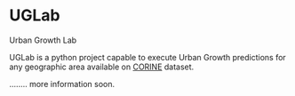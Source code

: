 # UGLab
Urban Growth Lab

UGLab is a python project capable to execute Urban Growth predictions for any geographic area available on [CORINE](https://land.copernicus.eu/pan-european/corine-land-cover) dataset.




........ more information soon.
